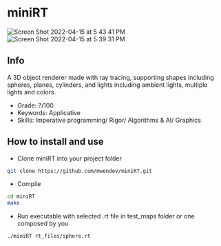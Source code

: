 # miniRT
![Screen Shot 2022-04-15 at 5 43 41 PM](https://user-images.githubusercontent.com/83368424/163591521-af79e0bc-8979-4e97-ab7f-b12f762b9ee1.png)
![Screen Shot 2022-04-15 at 5 39 31 PM](https://user-images.githubusercontent.com/83368424/163591552-4fc7b2e3-96b4-45e8-9c62-856d730361e9.png)

## Info

A 3D object renderer made with ray tracing, supporting shapes including spheres, planes, cylinders, and lights including ambient lights, multiple lights and colors.

- Grade: ?/100
- Keywords: Applicative
- Skills: Imperative programming/ Rigor/ Algorithms & AI/ Graphics

## How to install and use

- Clone miniRT into your project folder

```sh
git clone https://github.com/mwendev/miniRT.git
```

- Compile

```sh
cd miniRT
make
```

- Run executable with selected .rt file in test_maps folder or one composed by you

```sh
./miniRT rt_files/sphere.rt
```
